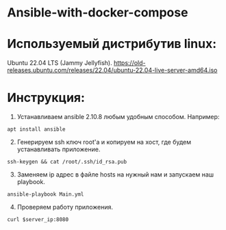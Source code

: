 # Ansible-with-docker-compose

# Используемый дистрибутив linux:
Ubuntu 22.04 LTS (Jammy Jellyfish).
https://old-releases.ubuntu.com/releases/22.04/ubuntu-22.04-live-server-amd64.iso

# Инструкция:
1) Устанавливаем ansible 2.10.8 любым удобным способом. Например:
```
apt install ansible
```  
2) Генерируем ssh ключ root'а и копируем на хост, где будем устанавливать приложение.
```
ssh-keygen && cat /root/.ssh/id_rsa.pub
```
3) Заменяем ip адрес в файле hosts на нужный нам и запускаем наш playbook.
```
ansible-playbook Main.yml
```
4) Проверяем работу приложения.
```
curl $server_ip:8080
```
